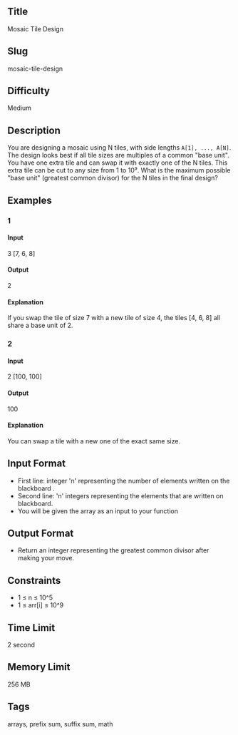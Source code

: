 ## Title

Mosaic Tile Design

## Slug

mosaic-tile-design

## Difficulty

Medium

## Description

You are designing a mosaic using N tiles, with side lengths `A[1], ..., A[N]`. The design looks best if all tile sizes are multiples of a common "base unit". You have one extra tile and can swap it with exactly one of the N tiles. This extra tile can be cut to any size from 1 to 10⁹. What is the maximum possible "base unit" (greatest common divisor) for the N tiles in the final design?

## Examples

### 1

#### Input

3 
[7, 6, 8]

#### Output

2

#### Explanation

If you swap the tile of size 7 with a new tile of size 4, the tiles [4, 6, 8] all share a base unit of 2.

### 2

#### Input

2
[100, 100]

#### Output

100

#### Explanation

You can swap a tile with a new one of the exact same size.

## Input Format

- First line: integer 'n' representing the number of elements written on the blackboard .  
- Second line: 'n' integers representing the elements that are written on blackboard.
- You will be given the array as an input to your function

## Output Format

- Return an integer representing the greatest common divisor after making your move.

## Constraints

- 1 ≤ n ≤ 10^5
- 1 ≤ arr[i] ≤ 10^9

## Time Limit

2 second

## Memory Limit

256 MB

## Tags

arrays, prefix sum, suffix sum, math